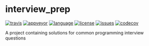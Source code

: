 # interview_prep

[![travis][badge.travis]][travis]
[![appveyor][badge.appveyor]][appveyor]
[![language][badge.language]][language]
[![license][badge.license]][license]
[![issues][badge.issues]][issues]
[![codecov][badge.codecov]][codecov]

[badge.travis]: https://img.shields.io/travis/twon/interview_prep/master.svg?logo=travis
[badge.appveyor]: https://img.shields.io/appveyor/ci/twon/interview_prep/master.svg?logo=appveyor
[badge.language]: https://img.shields.io/badge/language-C%2B%2B20-yellow.svg
[badge.license]: https://img.shields.io/badge/license-MIT-blue.svg
[badge.issues]: https://img.shields.io/github/issues/twon/interview_prep.svg
[badge.codecov]: https://codecov.io/gh/twon/interview_prep/branch/master/graph/badge.svg

[travis]: https://travis-ci.org/twon/interview_prep
[appveyor]: https://ci.appveyor.com/project/twon/interview_prep
[language]: https://en.wikipedia.org/wiki/C%2B%2B20
[license]: https://en.wikipedia.org/wiki/MIT_License
[issues]: http://github.com/twon/interview_prep/issues
[codecov]: https://codecov.io/gh/twon/morpheus

A project containing solutions for common programming interview questions
